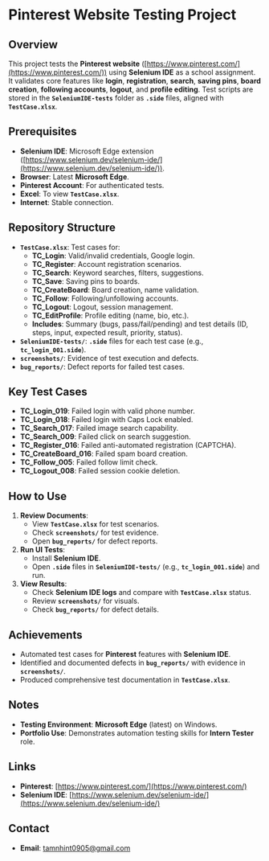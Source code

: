 # **Pinterest Website Testing Project**

## **Overview**
This project tests the **Pinterest website** ([https://www.pinterest.com/](https://www.pinterest.com/)) using **Selenium IDE** as a school assignment. It validates core features like **login**, **registration**, **search**, **saving pins**, **board creation**, **following accounts**, **logout**, and **profile editing**. Test scripts are stored in the **`SeleniumIDE-tests`** folder as **`.side`** files, aligned with **`TestCase.xlsx`**.

## **Prerequisites**
- **Selenium IDE**: Microsoft Edge extension ([https://www.selenium.dev/selenium-ide/](https://www.selenium.dev/selenium-ide/)).
- **Browser**: Latest **Microsoft Edge**.
- **Pinterest Account**: For authenticated tests.
- **Excel**: To view **`TestCase.xlsx`**.
- **Internet**: Stable connection.

## **Repository Structure**
- **`TestCase.xlsx`**: Test cases for:
  - **TC_Login**: Valid/invalid credentials, Google login.
  - **TC_Register**: Account registration scenarios.
  - **TC_Search**: Keyword searches, filters, suggestions.
  - **TC_Save**: Saving pins to boards.
  - **TC_CreateBoard**: Board creation, name validation.
  - **TC_Follow**: Following/unfollowing accounts.
  - **TC_Logout**: Logout, session management.
  - **TC_EditProfile**: Profile editing (name, bio, etc.).
  - **Includes**: Summary (bugs, pass/fail/pending) and test details (ID, steps, input, expected result, priority, status).
- **`SeleniumIDE-tests/`**: **`.side`** files for each test case (e.g., **`tc_login_001.side`**).
- **`screenshots/`**: Evidence of test execution and defects.
- **`bug_reports/`**: Defect reports for failed test cases.

## **Key Test Cases**
- **TC_Login_019**: Failed login with valid phone number.
- **TC_Login_018**: Failed login with Caps Lock enabled.
- **TC_Search_017**: Failed image search capability.
- **TC_Search_009**: Failed click on search suggestion.
- **TC_Register_016**: Failed anti-automated registration (CAPTCHA).
- **TC_CreateBoard_016**: Failed spam board creation.
- **TC_Follow_005**: Failed follow limit check.
- **TC_Logout_008**: Failed session cookie deletion.

## **How to Use**
1. **Review Documents**:
   - View **`TestCase.xlsx`** for test scenarios.
   - Check **`screenshots/`** for test evidence.
   - Open **`bug_reports/`** for defect reports.
2. **Run UI Tests**:
   - Install **Selenium IDE**.
   - Open **`.side`** files in **`SeleniumIDE-tests/`** (e.g., **`tc_login_001.side`**) and run.
3. **View Results**:
   - Check **Selenium IDE logs** and compare with **`TestCase.xlsx`** status.
   - Review **`screenshots/`** for visuals.
   - Check **`bug_reports/`** for defect details.

## **Achievements**
- Automated test cases for **Pinterest** features with **Selenium IDE**.
- Identified and documented defects in **`bug_reports/`** with evidence in **`screenshots/`**.
- Produced comprehensive test documentation in **`TestCase.xlsx`**.

## **Notes**
- **Testing Environment**: **Microsoft Edge** (latest) on Windows.
- **Portfolio Use**: Demonstrates automation testing skills for **Intern Tester** role.

## **Links**
- **Pinterest**: [https://www.pinterest.com/](https://www.pinterest.com/)
- **Selenium IDE**: [https://www.selenium.dev/selenium-ide/](https://www.selenium.dev/selenium-ide/)

## **Contact**
- **Email**: tamnhint0905@gmail.com
